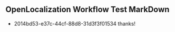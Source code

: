 ## OpenLocalization Workflow Test MarkDown
* 2014bd53-e37c-44cf-88d8-31d3f3f01534 thanks!

<!--HONumber=Oct16_HO4-->


